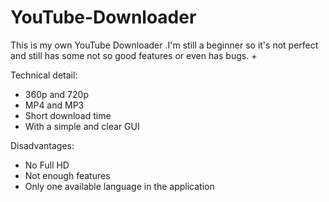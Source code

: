 # YouTube-Downloader
This is my own YouTube Downloader .I'm still a beginner so it's not perfect and still has some not so good features or even has bugs.   +

Technical detail: 
- 360p and 720p 
- MP4 and MP3
- Short download time 
- With a simple and clear GUI

Disadvantages:
- No Full HD
- Not enough features
- Only one available language in the application
